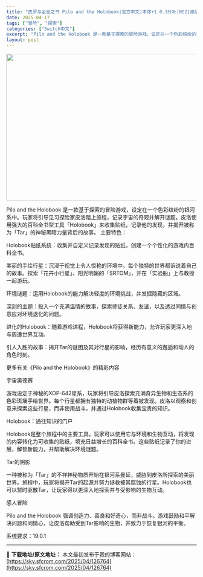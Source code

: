 ```yaml
---
title: "皮罗与全息之书 Pilo and the Holobook|官方中文|本体+1.0.3升补|NSZ|原版|"
date: 2025-04-17
tags: ["冒险", "探索"]
categories: ["Switch中文"]
excerpt: "Pilo and the Holobook 是一款基于探索的冒险游戏，设定在一个色彩缤纷的银河系中。玩家将引导见习探险家皮洛踏上旅程，记录宇宙的奇观并解开谜题。皮洛使用强大的百科全书型工具「Holobook」来收集贴纸，记录他的发现，并揭开被称为「Tar」的神秘黑暗力量背后的故事。 主要特色： Ho&hellip;"
layout: post
---
```


<img class="aligncenter size-full wp-image-126761" src="https://sky.sfcrom.com/wp-content/uploads/2025/04/2025041701421860.webp" alt="" width="600" height="388" />

Pilo and the Holobook 是一款基于探索的冒险游戏，设定在一个色彩缤纷的银河系中。玩家将引导见习探险家皮洛踏上旅程，记录宇宙的奇观并解开谜题。皮洛使用强大的百科全书型工具「Holobook」来收集贴纸，记录他的发现，并揭开被称为「Tar」的神秘黑暗力量背后的故事。
主要特色：

Holobook贴纸系统：收集并自定义记录发现的贴纸，创建一个个性化的游戏内百科全书。

美丽的手绘行星：沉浸于视觉上令人惊艳的环境中，每个独特的世界都诉说着自己的故事。探索「花卉小行星」、阳光明媚的「SRTOM」，并在「实验船」上与教授一起游玩。

环境谜题：运用Holobook的能力解决轻度的环境挑战，并发掘隐藏的区域。

深刻的主题：投入一个充满温情的故事，探索师徒关系、友谊，以及透过同情与创意应对环境退化的问题。

进化的Holobook：随着游戏进程，Holobook将获得新能力，允许玩家更深入地与周遭世界互动。

引人入胜的故事：揭开Tar的谜团及其对行星的影响，经历有意义的邂逅和动人的角色时刻。

更多有关《Pilo and the Holobook》的精彩内容

宇宙奥德赛

游戏设定于神秘的XOP-642星系，玩家将引导皮洛探索充满奇异生物和生态系的色彩斑斓手绘世界。每个行星都拥有独特的动植物群等着被发现。皮洛以观察和创意来探索这些行星，而非使用战斗，并通过Holobook收集宝贵的知识。

Holobook：通往知识的门户

Holobook是整个旅程中的主要工具。玩家可以使用它与环境和生物互动，将发现的内容转化为可收集的贴纸，填充日益增长的百科全书。这些贴纸记录了你的进展，解锁新能力，并帮助解决环境谜题。

Tar的阴影

一种被称为「Tar」的不祥神秘物质开始在银河系曼延，威胁到皮洛所探索的美丽世界。旅程中，玩家将揭开Tar的起源并努力拯救被其腐蚀的行星。Holobook也可以暂时驱散Tar，让玩家得以更深入地探索并与受影响的生物互动。

感人冒险

Pilo and the Holobook 强调创造力、善良和好奇心，而非战斗。游戏鼓励和平解决问题和同情心，让皮洛帮助受到Tar影响的生物，并致力于恢复银河的平衡。

系统要求：19.0.1

---
📖 **下载地址/原文地址：** 本文最初发布于我的博客网站：[https://sky.sfcrom.com/2025/04/126764](https://sky.sfcrom.com/2025/04/126764)
